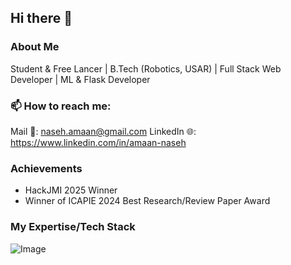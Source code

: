 ## Hi there 👋

### About Me
Student & Free Lancer | B.Tech (Robotics, USAR) | Full Stack Web Developer | ML & Flask Developer

### 📫 How to reach me:
Mail 📩: naseh.amaan@gmail.com
LinkedIn 🌐: https://www.linkedin.com/in/amaan-naseh

### Achievements
- HackJMI 2025 Winner
- Winner of ICAPIE 2024 Best Research/Review Paper Award

### My Expertise/Tech Stack
![Image](https://github.com/user-attachments/assets/4c451ebf-dd2d-4875-a5cf-d5b29453b8cb)

<!--
- 🔭 I’m currently working on ...
- 🌱 I’m currently learning ...
- 👯 I’m looking to collaborate on ...
- 🤔 I’m looking for help with ...
- 💬 Ask me about ...
- 😄 Pronouns: ...
- ⚡ Fun fact: ...
-->
